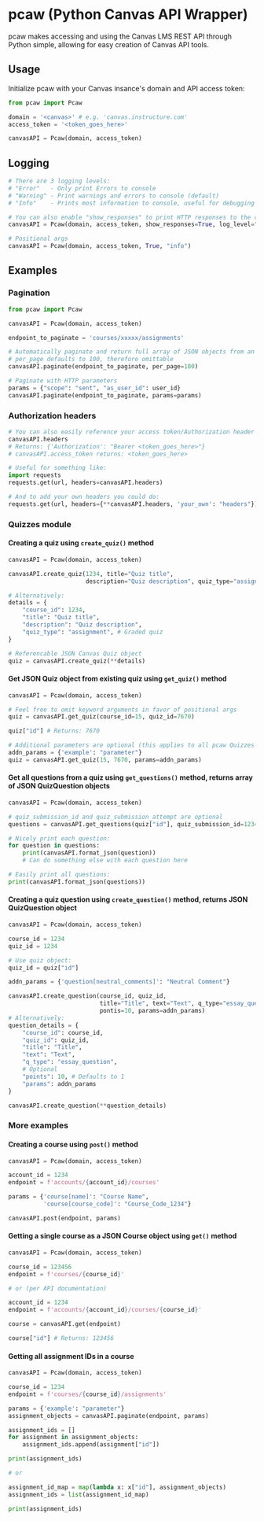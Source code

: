 # pcaw (Python Canvas API Wrapper)

pcaw makes accessing and using the Canvas LMS REST API through Python simple, allowing for easy creation of Canvas API tools.

## Usage

Initialize pcaw with your Canvas insance's domain and API  access token:

```python
from pcaw import Pcaw

domain = '<canvas>' # e.g. 'canvas.instructure.com'
access_token = '<token_goes_here>'

canvasAPI = Pcaw(domain, access_token)
```

## Logging

```python
# There are 3 logging levels:
# "Error"   - Only print Errors to console
# "Warning" - Print warnings and errors to console (default)
# "Info"    - Prints most information to console, useful for debugging

# You can also enable "show_responses" to print HTTP responses to the console
canvasAPI = Pcaw(domain, access_token, show_responses=True, log_level="info")

# Positional args
canvasAPI = Pcaw(domain, access_token, True, "info")
```

## Examples

### Pagination

```python
from pcaw import Pcaw

canvasAPI = Pcaw(domain, access_token)

endpoint_to_paginate = 'courses/xxxxx/assignments'

# Automatically paginate and return full array of JSON objects from an endpoint:
# per_page defaults to 100, therefore omittable
canvasAPI.paginate(endpoint_to_paginate, per_page=100)

# Paginate with HTTP parameters
params = {"scope": "sent", "as_user_id": user_id}
canvasAPI.paginate(endpoint_to_paginate, params=params)
```

### Authorization headers

```python
# You can also easily reference your access token/Authorization header with:
canvasAPI.headers
# Returns: {'Authorization': "Bearer <token_goes_here>"}
# canvasAPI.access_token returns: <token_goes_here>

# Useful for something like:
import requests
requests.get(url, headers=canvasAPI.headers)

# And to add your own headers you could do:
requests.get(url, headers={**canvasAPI.headers, 'your_own': "headers"})
```

### Quizzes module

#### Creating a quiz using `create_quiz()` method

```python
canvasAPI = Pcaw(domain, access_token)

canvasAPI.create_quiz(1234, title="Quiz title",
                      description="Quiz description", quiz_type="assignment")

# Alternatively:
details = {
    "course_id": 1234,
    "title": "Quiz title",
    "description": "Quiz description",
    "quiz_type": "assignment", # Graded quiz
}

# Referencable JSON Canvas Quiz object
quiz = canvasAPI.create_quiz(**details)
```

#### Get JSON Quiz object from existing quiz using `get_quiz()` method

```python
canvasAPI = Pcaw(domain, access_token)

# Feel free to omit keyword arguments in favor of positional args
quiz = canvasAPI.get_quiz(course_id=15, quiz_id=7670)

quiz["id"] # Returns: 7670

# Additional parameters are optional (this applies to all pcaw Quizzes methods)
addn_params = {'example': "parameter"}
quiz = canvasAPI.get_quiz(15, 7670, params=addn_params)
```

#### Get all questions from a quiz using `get_questions()` method, returns array of JSON QuizQuestion objects

```python
canvasAPI = Pcaw(domain, access_token)

# quiz_submission_id and quiz_submission_attempt are optional
questions = canvasAPI.get_questions(quiz["id"], quiz_submission_id=1234, quiz_submission_attempt=1)

# Nicely print each question:
for question in questions:
    print(canvasAPI.format_json(question))
    # Can do something else with each question here

# Easily print all questions:
print(canvasAPI.format_json(questions))
```

#### Creating a quiz question using `create_question()` method, returns JSON QuizQuestion object

```python
canvasAPI = Pcaw(domain, access_token)

course_id = 1234
quiz_id = 1234

# Use quiz object:
quiz_id = quiz["id"]

addn_params = {'question[neutral_comments]': "Neutral Comment"}

canvasAPI.create_question(course_id, quiz_id,
                          title="Title", text="Text", q_type="essay_question",
                          pontis=10, params=addn_params)
# Alternatively:
question_details = {
    "course_id": course_id,
    "quiz_id": quiz_id,
    "title": "Title",
    "text": "Text",
    "q_type": "essay_question",
    # Optional
    "points": 10, # Defaults to 1
    "params": addn_params
}

canvasAPI.create_question(**question_details)
```

### More examples

#### Creating a course using `post()` method

```python
canvasAPI = Pcaw(domain, access_token)

account_id = 1234
endpoint = f'accounts/{account_id}/courses'

params = {'course[name]': "Course Name",
          'course[course_code]': "Course_Code_1234"}

canvasAPI.post(endpoint, params)
```

#### Getting a single course as a JSON Course object using `get()` method

```python
canvasAPI = Pcaw(domain, access_token)

course_id = 123456
endpoint = f'courses/{course_id}'

# or (per API documentation)

account_id = 1234
endpoint = f'accounts/{account_id}/courses/{course_id}'

course = canvasAPI.get(endpoint)

course["id"] # Returns: 123456
```

#### Getting all assignment IDs in a course

```python
canvasAPI = Pcaw(domain, access_token)

course_id = 1234
endpoint = f'courses/{course_id}/assignments'

params = {'example': "parameter"}
assignment_objects = canvasAPI.paginate(endpoint, params)

assignment_ids = []
for assignment in assignment_objects:
    assignment_ids.append(assignment["id"])

print(assignment_ids)

# or

assignment_id_map = map(lambda x: x["id"], assignment_objects)
assignment_ids = list(assignment_id_map)

print(assignment_ids)
```
